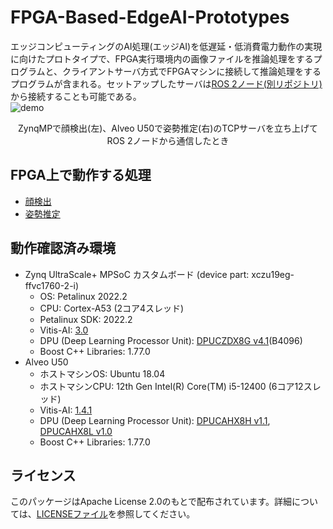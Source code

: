 # FPGA-Based-EdgeAI-Prototypes
エッジコンピューティングのAI処理(エッジAI)を低遅延・低消費電力動作の実現に向けたプロトタイプで、FPGA実行環境内の画像ファイルを推論処理をするプログラムと、クライアントサーバ方式でFPGAマシンに接続して推論処理をするプログラムが含まれる。セットアップしたサーバは[ROS 2ノード(別リポジトリ)](https://github.com/DYGV/ros2tcp-edgeAI)から接続することも可能である。  
![demo](./docs/demo.gif)
<p align="center">
ZynqMPで顔検出(左)、Alveo U50で姿勢推定(右)のTCPサーバを立ち上げてROS 2ノードから通信したとき
</p>  

## FPGA上で動作する処理  
- [顔検出](./face_detection)
- [姿勢推定](./pose_estimation)
  
## 動作確認済み環境
  - Zynq UltraScale+ MPSoC カスタムボード (device part: xczu19eg-ffvc1760-2-i)
    - OS: Petalinux 2022.2
    - CPU: Cortex-A53 (2コア4スレッド)
    - Petalinux SDK: 2022.2
    - Vitis-AI: [3.0](https://github.com/Xilinx/Vitis-AI/tree/3.0)
    - DPU (Deep Learning Processor Unit): [DPUCZDX8G v4.1](https://docs.xilinx.com/r/en-US/pg338-dpu)(B4096)
    - Boost C++ Libraries: 1.77.0
  - Alveo U50
    - ホストマシンOS: Ubuntu 18.04
    - ホストマシンCPU: 12th Gen Intel(R) Core(TM) i5-12400 (6コア12スレッド)
    - Vitis-AI: [1.4.1](https://github.com/Xilinx/Vitis-AI/tree/1.4.1)
    - DPU (Deep Learning Processor Unit): [DPUCAHX8H v1.1](https://docs.xilinx.com/r/1.1-English/pg367-dpucahx8h), [DPUCAHX8L v1.0](https://docs.xilinx.com/r/en-US/pg366-dpucahx8l)
    - Boost C++ Libraries: 1.77.0

## ライセンス
このパッケージはApache License 2.0のもとで配布されています。詳細については、[LICENSEファイル](./LICENSE.md)を参照してください。  
